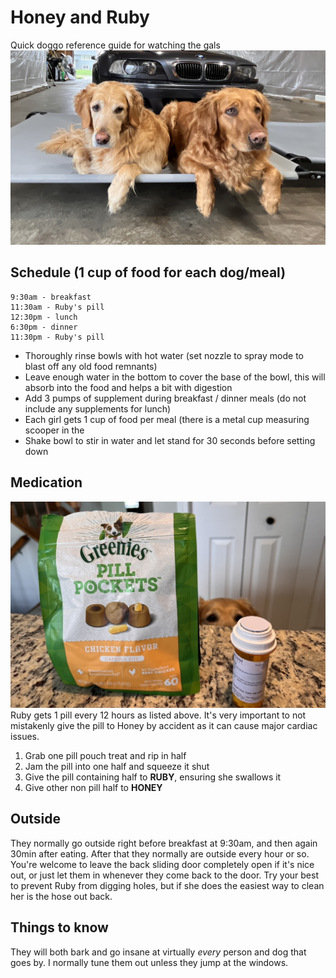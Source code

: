 # Honey and Ruby
Quick doggo reference guide for watching the gals
![gals](https://github.com/pynacl/assets/blob/main/IMG_8150.jpg)

## Schedule (1 cup of food for each dog/meal)
```
9:30am - breakfast
11:30am - Ruby's pill
12:30pm - lunch
6:30pm - dinner
11:30pm - Ruby's pill
```
- Thoroughly rinse bowls with hot water (set nozzle to spray mode to blast off any old food remnants)
- Leave enough water in the bottom to cover the base of the bowl, this will absorb into the food and helps a bit with digestion
- Add 3 pumps of supplement during breakfast / dinner meals (do not include any supplements for lunch)
- Each girl gets 1 cup of food per meal (there is a metal cup measuring scooper in the 
- Shake bowl to stir in water and let stand for 30 seconds before setting down

## Medication
![Example](https://github.com/pynacl/assets/blob/main/IMG_8260.jpg)
Ruby gets 1 pill every 12 hours as listed above. It's very important to not mistakenly give the pill to Honey by accident as it can cause major cardiac issues.
1. Grab one pill pouch treat and rip in half
2. Jam the pill into one half and squeeze it shut
3. Give the pill containing half to **RUBY**, ensuring she swallows it
4. Give other non pill half to **HONEY**

## Outside
They normally go outside right before breakfast at 9:30am, and then again 30min after eating. After that they normally are outside every hour or so. You're welcome to leave the back sliding door completely open if it's nice out, or just let them in whenever they come back to the door. Try your best to prevent Ruby from digging holes, but if she does the easiest way to clean her is the hose out back.

## Things to know
They will both bark and go insane at virtually _every_ person and dog that goes by. I normally tune them out unless they jump at the windows.


